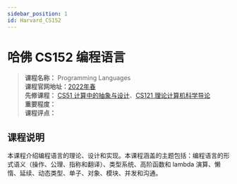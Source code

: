 ```yaml
---
sidebar_position: 1
id: Harvard_CS152 
---
```


# 哈佛 CS152 编程语言
>**课程名称：** Programming Languages   
**课程官网地址：**[2022年春](https://groups.seas.harvard.edu/courses/cs152/2022sp/)    
**先修课程：** [CS51 计算中的抽象与设计](https://hackway.org/docs/cs/sophomore/programming/cs51)、[CS121 理论计算机科学导论](https://hackway.org/docs/cs/junior/reasoning/cs121)      
**重要程度：**     
**课程评点：** 

## 课程说明
本课程介绍编程语言的理论、设计和实现。本课程涵盖的主题包括：编程语言的形式语义（操作、公理、指称和翻译）、类型系统、高阶函数和 lambda 演算、懒惰、延续、动态类型、单子、对象、模块、并发和沟通。




